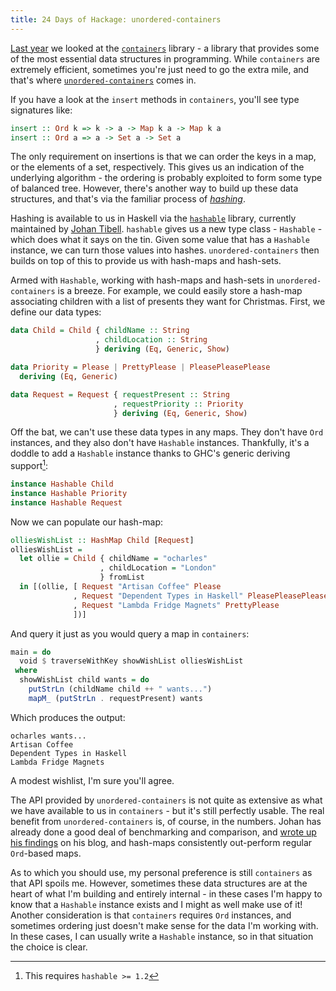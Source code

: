 ```yaml
---
title: 24 Days of Hackage: unordered-containers
---
```


[Last year](/posts/2012-12-06-containers.html) we looked at the
[`containers`](http://hackage.haskell.org/package/containers) library - a
library that provides some of the most essential data structures in
programming. While `containers` are extremely efficient, sometimes you're just
need to go the extra mile, and that's where
[`unordered-containers`](http://hackage.haskell.org/package/unordered-containers)
comes in.

If you have a look at the `insert` methods in `containers`, you'll see type
signatures like:

```haskell
insert :: Ord k => k -> a -> Map k a -> Map k a
insert :: Ord a => a -> Set a -> Set a
```

The only requirement on insertions is that we can order the keys in a map, or
the elements of a set, respectively. This gives us an indication of the
underlying algorithm - the ordering is probably exploited to form some type of
balanced tree. However, there's another way to build up these data structures,
and that's via the familiar process of
[*hashing*](https://en.wikipedia.org/wiki/Hash_function).

Hashing is available to us in Haskell via the
[`hashable`](http://hackage.haskell.org/package/hashable) library, currently
maintained by [Johan Tibell](http://blog.johantibell.com/). `hashable` gives us
a new type class - `Hashable` - which does what it says on the tin. Given some
value that has a `Hashable` instance, we can turn those values into
hashes. `unordered-containers` then builds on top of this to provide us with
hash-maps and hash-sets.

Armed with `Hashable`, working with hash-maps and hash-sets in
`unordered-containers` is a breeze. For example, we could easily store a
hash-map associating children with a list of presents they want for
Christmas. First, we define our data types:

```haskell
data Child = Child { childName :: String
                   , childLocation :: String
                   } deriving (Eq, Generic, Show)

data Priority = Please | PrettyPlease | PleasePleasePlease
  deriving (Eq, Generic)

data Request = Request { requestPresent :: String
                       , requestPriority :: Priority
                       } deriving (Eq, Generic, Show)
```

Off the bat, we can't use these data types in any maps. They don't have `Ord`
instances, and they also don't have `Hashable` instances. Thankfully, it's a
doddle to add a `Hashable` instance thanks to GHC's generic deriving
support[^1]:

[^1]: This requires `hashable >= 1.2`

```haskell
instance Hashable Child
instance Hashable Priority
instance Hashable Request
```

Now we can populate our hash-map:

```haskell
olliesWishList :: HashMap Child [Request]
olliesWishList =
  let ollie = Child { childName = "ocharles"
                    , childLocation = "London"
                    } fromList
  in [(ollie, [ Request "Artisan Coffee" Please
              , Request "Dependent Types in Haskell" PleasePleasePlease
              , Request "Lambda Fridge Magnets" PrettyPlease
              ])]
```

And query it just as you would query a map in `containers`:

```haskell
main = do
  void $ traverseWithKey showWishList olliesWishList
 where
  showWishList child wants = do
    putStrLn (childName child ++ " wants...")
    mapM_ (putStrLn . requestPresent) wants
```

Which produces the output:

```
ocharles wants...
Artisan Coffee
Dependent Types in Haskell
Lambda Fridge Magnets
```

A modest wishlist, I'm sure you'll agree.

The API provided by `unordered-containers` is not quite as extensive as what we
have available to us in `containers` - but it's still perfectly usable. The real
benefit from `unordered-containers` is, of course, in the numbers. Johan has
already done a good deal of benchmarking and comparison, and
[wrote up his findings](http://blog.johantibell.com/2012/03/announcing-unordered-containers-02.html)
on his blog, and hash-maps consistently out-perform regular `Ord`-based maps.

As to which you should use, my personal preference is still `containers` as that
API spoils me. However, sometimes these data structures are at the heart of what
I'm building and entirely internal - in these cases I'm happy to know that a
`Hashable` instance exists and I might as well make use of it! Another
consideration is that `containers` requires `Ord` instances, and sometimes
ordering just doesn't make sense for the data I'm working with. In these cases,
I can usually write a `Hashable` instance, so in that situation the choice is
clear.
